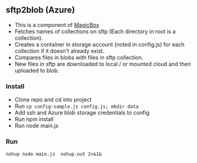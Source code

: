 ## sftp2blob (Azure)
- This is a component of [MagicBox](https://github.com/unicef/magicbox)
- Fetches names of collections on sftp (Each directory in root is a collection).
- Creates a container in storage account (noted in config.js) for each collection if it doesn't already exist.
- Compares files in blobs with files in sftp collection.
- New files in sftp are downloaded to local / or mounted cloud and then uploaded to blob.

### Install
- Clone repo and cd into project
- Run `cp config-sample.js config.js; mkdir data`
- Add ssh and Azure blob storage credentials to config
- Run npm install
- Run node main.js

### Run
    nohup node main.js  nohup.out 2>&1&
